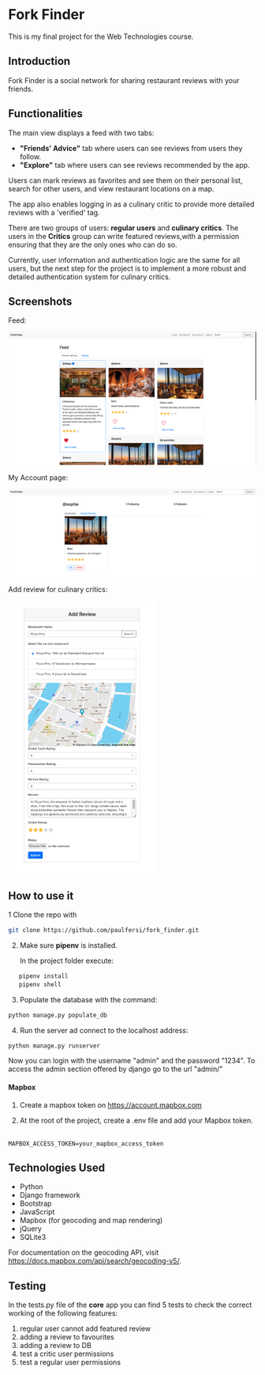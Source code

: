 # Fork Finder

This is my final project for the Web Technologies course.

## Introduction

Fork Finder is a social network for sharing restaurant reviews with your friends.
## Functionalities

The main view displays a feed with two tabs:
- **"Friends' Advice"** tab where users can see reviews from users they follow.
- **"Explore"** tab where users can see reviews recommended by the app.

Users can mark reviews as favorites and see them on their personal list, search for other users, and view restaurant locations on a map.

The app also enables logging in as a culinary critic to provide more detailed reviews with a 'verified' tag.

There are two groups of users: **regular users** and **culinary critics**. The users in the **Critics** group can write featured reviews,with a permission ensuring that they are the only ones who can do so.

Currently, user information and authentication logic are the same for all users, but the next step for the project is to implement a more robust and detailed authentication system for culinary critics.

## Screenshots

Feed:
<p align="center">
  <img src="/docs/screenshots/feed.png">
</p>

My Account page:
<p align="center">
  <img src="/docs/screenshots/my_account.png">
</p>

Add review for culinary critics:
<p >
  <img src="/docs/screenshots/add_critic_review.png" width="300">
</p>


## How to use it 

1 Clone the repo with 
```bash
git clone https://github.com/paulfersi/fork_finder.git

```

2. Make sure **pipenv** is installed.
   
   In the project folder execute:

```bash
   pipenv install
   pipenv shell  
```

3. Populate the database with the command:
   
```bash
python manage.py populate_db
```

4. Run the server ad connect to the localhost address:
   
```bash
python manage.py runserver
```    

Now you can login with the username "admin" and the password "1234".
To access the admin section offered by django go to the url "admin/"

#### Mapbox

1. Create a mapbox token on https://account.mapbox.com

2. At the root of the project, create a .env file and add your Mapbox token.

```env

MAPBOX_ACCESS_TOKEN=your_mapbox_access_token

```

## Technologies Used

- Python
- Django framework
- Bootstrap
- JavaScript
- Mapbox (for geocoding and map rendering)
- jQuery
- SQLite3

For documentation on the geocoding API, visit https://docs.mapbox.com/api/search/geocoding-v5/.

## Testing

In the tests.py file of the **core** app you can find 5 tests to check the correct working of the following features:

1. regular user cannot add featured review
2. adding a review to favourites
3. adding a review to DB
4. test a critic user permissions
5. test a regular user permissions